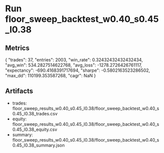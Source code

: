 # Run floor_sweep_backtest_w0.40_s0.45_l0.38

## Metrics
{
  "trades": 37,
  "entries": 2003,
  "win_rate": 0.32432432432432434,
  "avg_win": 534.2827514622768,
  "avg_loss": -1278.2726426761117,
  "expectancy": -690.4168391717694,
  "sharpe": -0.5802163523286502,
  "max_dd": 110199.353587268,
  "cagr": NaN
}

## Artifacts
- trades: floor_sweep_results_w0.40_s0.45_l0.38/floor_sweep_backtest_w0.40_s0.45_l0.38_trades.csv
- equity: floor_sweep_results_w0.40_s0.45_l0.38/floor_sweep_backtest_w0.40_s0.45_l0.38_equity.csv
- summary: floor_sweep_results_w0.40_s0.45_l0.38/floor_sweep_backtest_w0.40_s0.45_l0.38_summary.json